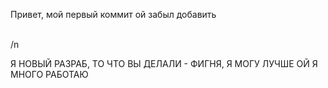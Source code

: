 Привет, мой первый коммит
ой забыл добавить

<br>/n

Я НОВЫЙ РАЗРАБ, ТО ЧТО ВЫ ДЕЛАЛИ - ФИГНЯ, Я МОГУ ЛУЧШЕ
ОЙ Я МНОГО РАБОТАЮ
